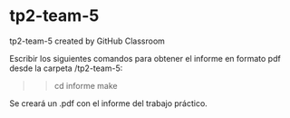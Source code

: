 # tp2-team-5
tp2-team-5 created by GitHub Classroom

Escribir los siguientes comandos para obtener el informe en formato pdf desde la carpeta /tp2-team-5:

>>cd informe
>>make

Se creará un .pdf con el informe del trabajo práctico.
